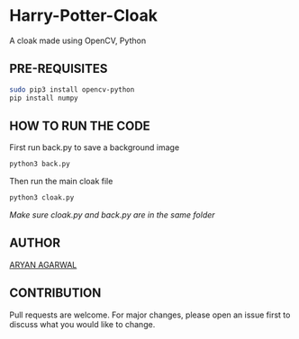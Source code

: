 # Harry-Potter-Cloak
A cloak made using OpenCV, Python

## PRE-REQUISITES
```bash
sudo pip3 install opencv-python
pip install numpy
```
## HOW TO RUN THE CODE
First run back.py to save a background image
```bash
python3 back.py
```
Then run the main cloak file
```bash
python3 cloak.py
```
*Make sure cloak.py and back.py are in the same folder*

## AUTHOR
[ARYAN AGARWAL](https://github.com/worldinmyfist/)

## CONTRIBUTION
Pull requests are welcome. For major changes, please open an issue first to discuss what you would like to change.
